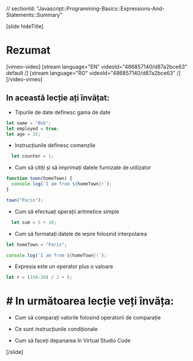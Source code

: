 // sectionId: "Javascript::Programming-Basics::Expressions-And-Statements::Summary"

[slide hideTitle]
# Rezumat

[vimeo-video]
[stream language="EN" videoId="486857140/d87a2bce63" default /]
[stream language="RO" videoId="486857140/d87a2bce63"  /]
[/video-vimeo]

## In această lecție ați învățat: 

- Tipurile de date definesc gama de date
```js
let name = "Bob";
let employed = true;
let age = 35;
```

- Instrucțiunile definesc comenzile


```js
  let counter = 1;
```

- Cum să citiți și să imprimați datele furnizate de utilizator 

```js
function town(homeTown) {
  console.log(`I am from ${homeTown}!`);
}

town("Paris");
```

- Cum să efectuați operații aritmetice simple

```js
  let sum = 5 + 10;
  ```

- Cum să formatați datele de ieșire folosind interpolarea

```js
let homeTown = "Paris";

console.log(`I am from ${homeTown}!`);
```

- Expresia este un operator plus o valoare

```js
let r = (150-20) / 2 + 5;
```

# # In următoarea lecție veți învăța:

- Cum să comparați valorile folosind operatorii de comparație

- Ce sunt instrucțiunile condiționale

- Cum să faceți depanarea în Virtual Studio Code


[/slide]